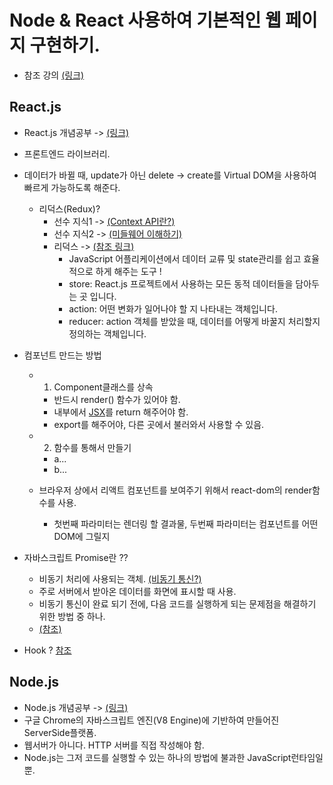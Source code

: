 # Node & React 사용하여 기본적인 웹 페이지 구현하기.

- 참조 강의 [(링크)](https://www.inflearn.com/course/%EB%94%B0%EB%9D%BC%ED%95%98%EB%A9%B0-%EB%B0%B0%EC%9A%B0%EB%8A%94-%EB%85%B8%EB%93%9C-%EB%A6%AC%EC%95%A1%ED%8A%B8-%EA%B8%B0%EB%B3%B8/dashboard)

## React.js
- React.js 개념공부 -> [(링크)](https://velopert.com/3612)
- 프론트엔드 라이브러리.
- 데이터가 바뀔 때, update가 아닌 delete -> create를 Virtual DOM을 사용하여 빠르게 가능하도록 해준다.
    - 리덕스(Redux)?
      - 선수 지식1 -> [(Context API란?)](https://velopert.com/3606)
      - 선수 지식2 -> [(미들웨어 이해하기)](https://velopert.com/3401)
      - 리덕스 -> [(참조 링크)](https://velopert.com/3528)
        - JavaScript 어플리케이션에서 데이터 교류 및 state관리를 쉽고 효율적으로 하게 해주는 도구 !
        - store: React.js 프로젝트에서 사용하는 모든 동적 데이터들을 담아두는 곳 입니다.
        - action: 어떤 변화가 일어나야 할 지 나타내는 객체입니다.
        - reducer: action 객체를 받았을 때, 데이터를 어떻게 바꿀지 처리할지 정의하는 객체입니다.
- 컴포넌트 만드는 방법
    - 1. Component클래스를 상속
      - 반드시 render() 함수가 있어야 함.
      - 내부에서 [JSX](https://velopert.com/3626)를 return 해주어야 함.
      - export를 해주어야, 다른 곳에서 불러와서 사용할 수 있음.
      
    - 2. 함수를 통해서 만들기
      - a...
      - b...
  - 브라우저 상에서 리액트 컴포넌트를 보여주기 위해서 react-dom의 render함수를 사용.
      - 첫번째 파라미터는 렌더링 할 결과물, 두번째 파라미터는 컴포넌트를 어떤 DOM에 그릴지

- 자바스크립트 Promise란 ??
    - 비동기 처리에 사용되는 객체. [(비동기 통신?)](https://joshua1988.github.io/web-development/javascript/javascript-asynchronous-operation/)
    - 주로 서버에서 받아온 데이터를 화면에 표시할 때 사용.
    - 비동기 통신이 완료 되기 전에, 다음 코드를 실행하게 되는 문제점을 해결하기 위한 방법 중 하나.
    - [(참조)](https://joshua1988.github.io/web-development/javascript/promise-for-beginners/)
    
- Hook ? [참조](https://ko.reactjs.org/docs/hooks-intro.html)
## Node.js
- Node.js 개념공부 -> [(링크)](https://velopert.com/133)
- 구글 Chrome의 자바스크립트 엔진(V8 Engine)에 기반하여 만들어진 ServerSide플랫폼.
- 웹서버가 아니다. HTTP 서버를 직접 작성해야 함.
- Node.js는 그저 코드를 실행할 수 있는 하나의 방법에 불과한 JavaScript런타임일 뿐.
